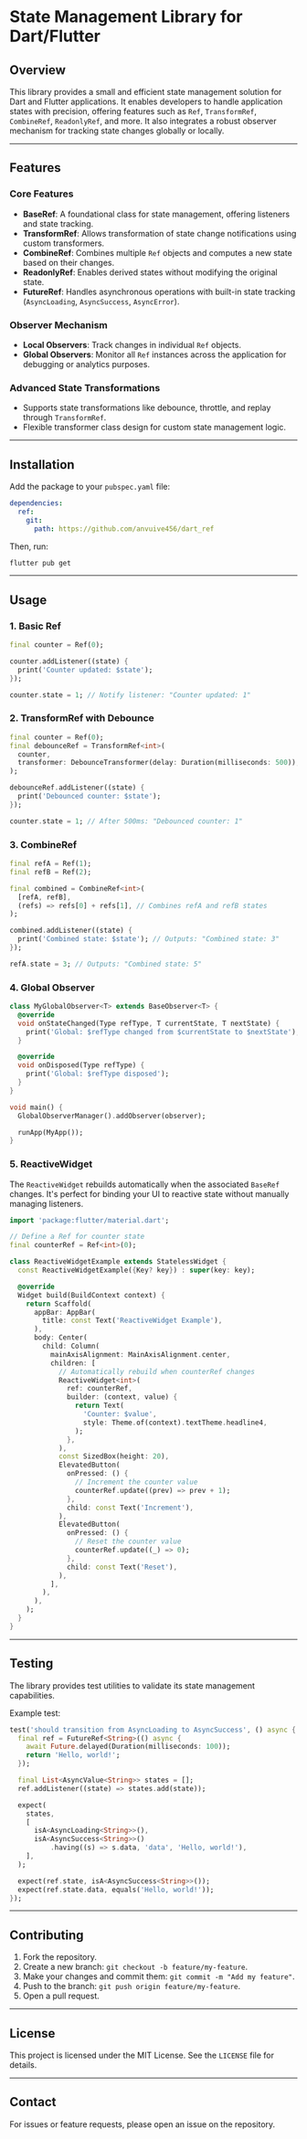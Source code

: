 # **State Management Library for Dart/Flutter**

## **Overview**

This library provides a small and efficient state management solution for Dart and Flutter applications. It enables developers to handle application states with precision, offering features such as `Ref`, `TransformRef`, `CombineRef`, `ReadonlyRef`, and more. It also integrates a robust observer mechanism for tracking state changes globally or locally.

---

## **Features**

### **Core Features**
- **BaseRef**: A foundational class for state management, offering listeners and state tracking.
- **TransformRef**: Allows transformation of state change notifications using custom transformers.
- **CombineRef**: Combines multiple `Ref` objects and computes a new state based on their changes.
- **ReadonlyRef**: Enables derived states without modifying the original state.
- **FutureRef**: Handles asynchronous operations with built-in state tracking (`AsyncLoading`, `AsyncSuccess`, `AsyncError`).

### **Observer Mechanism**
- **Local Observers**: Track changes in individual `Ref` objects.
- **Global Observers**: Monitor all `Ref` instances across the application for debugging or analytics purposes.

### **Advanced State Transformations**
- Supports state transformations like debounce, throttle, and replay through `TransformRef`.
- Flexible transformer class design for custom state management logic.

---

## **Installation**

Add the package to your `pubspec.yaml` file:

```yaml
dependencies:
  ref:
    git:
      path: https://github.com/anvuive456/dart_ref
```

Then, run:

```bash
flutter pub get
```

---

## **Usage**

### **1. Basic Ref**

```dart
final counter = Ref(0);

counter.addListener((state) {
  print('Counter updated: $state');
});

counter.state = 1; // Notify listener: "Counter updated: 1"
```

### **2. TransformRef with Debounce**

```dart
final counter = Ref(0);
final debounceRef = TransformRef<int>(
  counter,
  transformer: DebounceTransformer(delay: Duration(milliseconds: 500)),
);

debounceRef.addListener((state) {
  print('Debounced counter: $state');
});

counter.state = 1; // After 500ms: "Debounced counter: 1"
```

### **3. CombineRef**

```dart
final refA = Ref(1);
final refB = Ref(2);

final combined = CombineRef<int>(
  [refA, refB],
  (refs) => refs[0] + refs[1], // Combines refA and refB states
);

combined.addListener((state) {
  print('Combined state: $state'); // Outputs: "Combined state: 3"
});

refA.state = 3; // Outputs: "Combined state: 5"
```

### **4. Global Observer**

```dart
class MyGlobalObserver<T> extends BaseObserver<T> {
  @override
  void onStateChanged(Type refType, T currentState, T nextState) {
    print('Global: $refType changed from $currentState to $nextState');
  }

  @override
  void onDisposed(Type refType) {
    print('Global: $refType disposed');
  }
}

void main() {
  GlobalObserverManager().addObserver(observer);

  runApp(MyApp());
}
```
### **5. ReactiveWidget**
The `ReactiveWidget` rebuilds automatically when the associated `BaseRef` changes. It's perfect for binding your UI to reactive state without manually managing listeners.

```dart
import 'package:flutter/material.dart';

// Define a Ref for counter state
final counterRef = Ref<int>(0);

class ReactiveWidgetExample extends StatelessWidget {
  const ReactiveWidgetExample({Key? key}) : super(key: key);

  @override
  Widget build(BuildContext context) {
    return Scaffold(
      appBar: AppBar(
        title: const Text('ReactiveWidget Example'),
      ),
      body: Center(
        child: Column(
          mainAxisAlignment: MainAxisAlignment.center,
          children: [
            // Automatically rebuild when counterRef changes
            ReactiveWidget<int>(
              ref: counterRef,
              builder: (context, value) {
                return Text(
                  'Counter: $value',
                  style: Theme.of(context).textTheme.headline4,
                );
              },
            ),
            const SizedBox(height: 20),
            ElevatedButton(
              onPressed: () {
                // Increment the counter value
                counterRef.update((prev) => prev + 1);
              },
              child: const Text('Increment'),
            ),
            ElevatedButton(
              onPressed: () {
                // Reset the counter value
                counterRef.update((_) => 0);
              },
              child: const Text('Reset'),
            ),
          ],
        ),
      ),
    );
  }
}
```
---

## **Testing**

The library provides test utilities to validate its state management capabilities.

Example test:

```dart
test('should transition from AsyncLoading to AsyncSuccess', () async {
  final ref = FutureRef<String>(() async {
    await Future.delayed(Duration(milliseconds: 100));
    return 'Hello, world!';
  });

  final List<AsyncValue<String>> states = [];
  ref.addListener((state) => states.add(state));

  expect(
    states,
    [
      isA<AsyncLoading<String>>(),
      isA<AsyncSuccess<String>>()
          .having((s) => s.data, 'data', 'Hello, world!'),
    ],
  );

  expect(ref.state, isA<AsyncSuccess<String>>());
  expect(ref.state.data, equals('Hello, world!'));
});
```

---

## **Contributing**

1. Fork the repository.
2. Create a new branch: `git checkout -b feature/my-feature`.
3. Make your changes and commit them: `git commit -m "Add my feature"`.
4. Push to the branch: `git push origin feature/my-feature`.
5. Open a pull request.

---

## **License**

This project is licensed under the MIT License. See the `LICENSE` file for details.

---

## **Contact**

For issues or feature requests, please open an issue on the repository.
